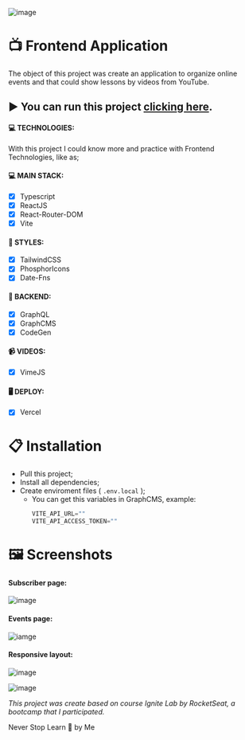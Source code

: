 ![image](https://user-images.githubusercontent.com/6085932/176096236-337f29e9-0561-4d3e-96bf-fcba0ebe2b60.png)


# 📺 Frontend Application

The object of this project was create an application to organize online events and that could show lessons by videos from YouTube.

## ▶️ You can run this project [clicking here](http://gui.al/eventos-ignite-lab-2022).

#### 💻 TECHNOLOGIES:

With this project I could know more and practice with Frontend Technologies, like as;

#### 💻 MAIN STACK:
 - [x] Typescript
 - [x] ReactJS
 - [x] React-Router-DOM
 - [x] Vite

#### 🎨 STYLES:
 - [x] TailwindCSS
 - [x] PhosphorIcons
 - [x] Date-Fns

#### 🧠 BACKEND:
 - [x] GraphQL
 - [x] GraphCMS
 - [x] CodeGen

#### 📹 VIDEOS:
 - [x] VimeJS

#### 🖥 DEPLOY:
 - [x] Vercel
 
# 📋 Installation
- Pull this project;
- Install all dependencies;
- Create enviroment files ( ```.env.local``` );
  - You can get this variables in GraphCMS, example:
    ```js
    VITE_API_URL=""
    VITE_API_ACCESS_TOKEN=""
    ```

 
# 🖼️ Screenshots
#### Subscriber page:
![image](https://user-images.githubusercontent.com/6085932/176098201-8c566336-bb22-43d1-a4ba-e14cf5a397ad.png)
 
#### Events page:
![iamge](https://user-images.githubusercontent.com/6085932/176098209-b8cc6c06-82c4-456d-9b21-beb2cdac8d58.png)
 
#### Responsive layout:
![image](https://user-images.githubusercontent.com/6085932/176099746-129ae1e1-52c1-4886-a848-4ed19debc92a.png)

![image](https://user-images.githubusercontent.com/6085932/176102598-97a558ba-d0d9-46c5-a1c4-3e02ae4c1d9c.GIF)



_This project was create based on course Ignite Lab by RocketSeat, a bootcamp that I participated._


Never Stop Learn 💜 by Me
